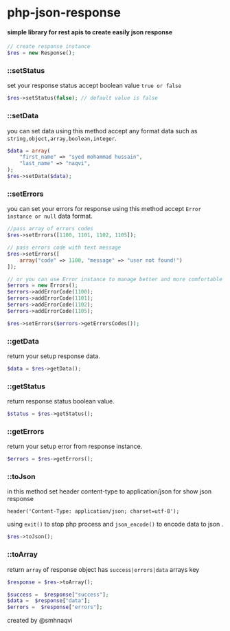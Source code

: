 # php-json-response

#### simple library for rest apis to create easily json response

```php
// create response instance
$res = new Response();
```

### ::setStatus

set your response status accept boolean value `true or false`

```php
$res->setStatus(false); // default value is false 
```

### ::setData

you can set data using this method accept any format data such as `string,object,array,boolean,integer`.

```php
$data = array(
    "first_name" => "syed mohammad hussain",
    "last_name" => "naqvi",
);
$res->setData($data);
```

### ::setErrors

you can set your errors for response using this method accept `Error instance or null` data format.

```php
//pass array of errors codes
$res->setErrors([1100, 1101, 1102, 1105]);

// pass errors code with text message
$res->setErrors([
    array("code" => 1100, "message" => "user not found!")
]);

// or you can use Error instance to manage better and more comfortable your errors
$errors = new Errors();
$errors->addErrorCode(1100);
$errors->addErrorCode(1101);
$errors->addErrorCode(1102);
$errors->addErrorCode(1105);

$res->setErrors($errors->getErrorsCodes());
```

### ::getData

return your setup response data.

```php
$data = $res->getData();
```

### ::getStatus

return response status boolean value.

```php
$status = $res->getStatus();
```

### ::getErrors

return your setup error from response instance.

```php
$errors = $res->getErrors();
```
### ::toJson

in this method set header content-type to application/json for show json response

`header('Content-Type: application/json; charset=utf-8');`

using `exit()` to stop php process and `json_encode()` to encode data to json .

```php
$res->toJson();
```

### ::toArray

return `array` of response object has `success|errors|data` arrays key

```php
$response = $res->toArray();

$success =  $response["success"];
$data =  $response["data"];
$errors =  $response["errors"];
```

created by @smhnaqvi
